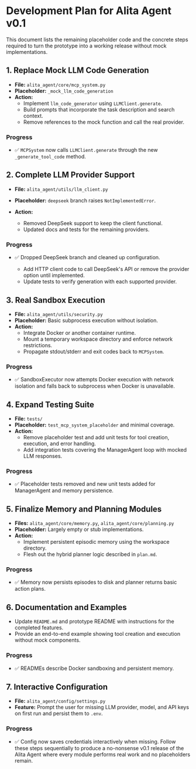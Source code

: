 # Development Plan for Alita Agent v0.1

This document lists the remaining placeholder code and the concrete steps required to turn the prototype into a working release without mock implementations.

## 1. Replace Mock LLM Code Generation
- **File:** `alita_agent/core/mcp_system.py`
- **Placeholder:** `_mock_llm_code_generation`
- **Action:**
  - Implement `llm_code_generator` using `LLMClient.generate`.
  - Build prompts that incorporate the task description and search context.
  - Remove references to the mock function and call the real provider.




### Progress
- ✅ `MCPSystem` now calls `LLMClient.generate` through the new `_generate_tool_code` method.


## 2. Complete LLM Provider Support
- **File:** `alita_agent/utils/llm_client.py`
- **Placeholder:** `deepseek` branch raises `NotImplementedError`.
- **Action:**





  - Removed DeepSeek support to keep the client functional.
  - Updated docs and tests for the remaining providers.

### Progress
- ✅ Dropped DeepSeek branch and cleaned up configuration.




  - Add HTTP client code to call DeepSeek's API or remove the provider option until implemented.
  - Update tests to verify generation with each supported provider.



## 3. Real Sandbox Execution
- **File:** `alita_agent/utils/security.py`
- **Placeholder:** Basic subprocess execution without isolation.
- **Action:**
  - Integrate Docker or another container runtime.
  - Mount a temporary workspace directory and enforce network restrictions.
  - Propagate stdout/stderr and exit codes back to `MCPSystem`.

### Progress
- ✅ SandboxExecutor now attempts Docker execution with network isolation and falls back to subprocess when Docker is unavailable.

## 4. Expand Testing Suite
- **File:** `tests/`
- **Placeholder:** `test_mcp_system_placeholder` and minimal coverage.
- **Action:**
  - Remove placeholder test and add unit tests for tool creation, execution, and error handling.
  - Add integration tests covering the ManagerAgent loop with mocked LLM responses.



### Progress
- ✅ Placeholder tests removed and new unit tests added for ManagerAgent and memory persistence.

## 5. Finalize Memory and Planning Modules
- **Files:** `alita_agent/core/memory.py`, `alita_agent/core/planning.py`
- **Placeholder:** Largely empty or stub implementations.
- **Action:**
  - Implement persistent episodic memory using the workspace directory.
  - Flesh out the hybrid planner logic described in `plan.md`.


### Progress
- ✅ Memory now persists episodes to disk and planner returns basic action plans.

## 6. Documentation and Examples
- Update `README.md` and prototype README with instructions for the completed features.
- Provide an end-to-end example showing tool creation and execution without mock components.


### Progress
- ✅ READMEs describe Docker sandboxing and persistent memory.

## 7. Interactive Configuration
- **File:** `alita_agent/config/settings.py`
- **Feature:** Prompt the user for missing LLM provider, model, and API keys on first run and persist them to `.env`.
### Progress
- ✅ Config now saves credentials interactively when missing.
Follow these steps sequentially to produce a no-nonsense v0.1 release of the Alita Agent where every module performs real work and no placeholders remain.

